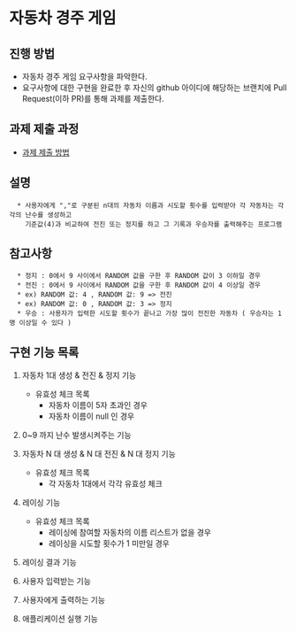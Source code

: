 # 자동차 경주 게임
## 진행 방법
* 자동차 경주 게임 요구사항을 파악한다.
* 요구사항에 대한 구현을 완료한 후 자신의 github 아이디에 해당하는 브랜치에 Pull Request(이하 PR)를 통해 과제를 제출한다.

## 과제 제출 과정
* [과제 제출 방법](https://github.com/next-step/nextstep-docs/tree/master/precourse)

## 설명

      * 사용자에게 ","로 구분된 n대의 자동차 이름과 시도할 횟수를 입력받아 각 자동차는 각각의 난수를 생성하고 
        기준값(4)과 비교하여 전진 또는 정지를 하고 그 기록과 우승자를 출력해주는 프로그램

## 참고사항

      * 정지 : 0에서 9 사이에서 RANDOM 값을 구한 후 RANDOM 값이 3 이하일 경우
      * 전진 : 0에서 9 사이에서 RANDOM 값을 구한 후 RANDOM 값이 4 이상일 경우
      * ex) RANDOM 값: 4 , RANDOM 값: 9 => 전진
      * ex) RANDOM 값: 0 , RANDOM 값: 3 => 정지
      * 우승 : 사용자가 입력한 시도할 횟수가 끝나고 가장 많이 전진한 자동차 ( 우승자는 1명 이상일 수 있다 )

## 구현 기능 목록

1. 자동차 1대 생성 & 전진 & 정지 기능
    * 유효성 체크 목록
        * 자동차 이름이 5자 초과인 경우
        * 자동차 이름이 null 인 경우


2. 0~9 까지 난수 발생시켜주는 기능


3. 자동차 N 대 생성 & N 대 전진 & N 대 정지 기능
    * 유효성 체크 목록
        * 각 자동차 1대에서 각각 유효성 체크


4. 레이싱 기능
    * 유효성 체크 목록
        * 레이싱에 참여할 자동차의 이름 리스트가 없을 경우
        * 레이싱을 시도할 횟수가 1 미만일 경우


5. 레이싱 결과 기능


6. 사용자 입력받는 기능


7. 사용자에게 출력하는 기능


8. 애플리케이션 실행 기능
